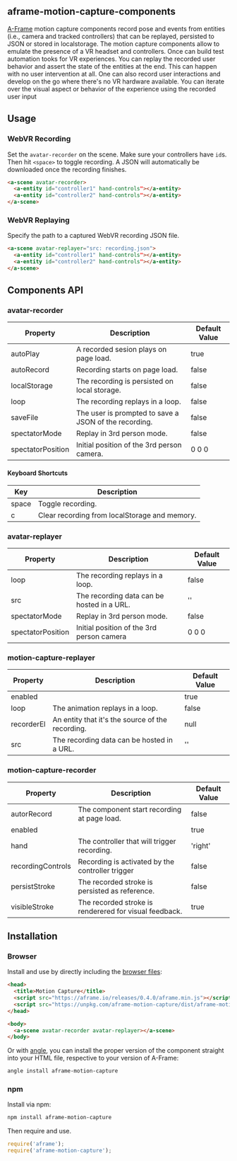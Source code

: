 ## aframe-motion-capture-components

[A-Frame](https://aframe.io) motion capture components record pose and
events from entities (i.e., camera and tracked controllers) that can be replayed, persisted to JSON or stored in localstorage. The motion capture components allow to emulate the presence of a VR headset and controllers. Once can build test automation tooks for VR experiences. You can replay the recorded user behavior and assert the state of the entities at the end. This can happen with no user intervention at all. One can also record user interactions and develop on the go where there's no VR hardware available. You can iterate over the visual aspect or behavior of the experience using the recorded user input

## Usage

### WebVR Recording

Set the `avatar-recorder` on the scene. Make sure your controllers have `id`s.
Then hit `<space>` to toggle recording. A JSON will automatically be downloaded
once the recording finishes.

```html
<a-scene avatar-recorder>
  <a-entity id="controller1" hand-controls"></a-entity>
  <a-entity id="controller2" hand-controls"></a-entity>
</a-scene>
```

### WebVR Replaying

Specify the path to a captured WebVR recording JSON file.

```html
<a-scene avatar-replayer="src: recording.json">
  <a-entity id="controller1" hand-controls"></a-entity>
  <a-entity id="controller2" hand-controls"></a-entity>
</a-scene>
```

## Components API

### avatar-recorder

| Property          | Description                                             | Default Value |
| ----------------- | ------------------------------------------------------- | ------------- |
| autoPlay          | A recorded sesion plays on page load.                   | true          |
| autoRecord        | Recording starts on page load.                          | false         |
| localStorage      | The recording is persisted on local storage.            | false         |
| loop              | The recording replays in a loop.                        | false         |
| saveFile          | The user is prompted to save a JSON of the recording.   | false         |
| spectatorMode     | Replay in 3rd person mode.                              | false         |
| spectatorPosition | Initial position of the 3rd person camera.              | 0 0 0         |

#### Keyboard Shortcuts

| Key   | Description                                   |
|-------|---------------------------------------------- |
| space | Toggle recording.                             |
| c     | Clear recording from localStorage and memory. |

### avatar-replayer

| Property          | Description                                | Default Value |
| ----------------- | ------------------------------------------ | ------------- |
| loop              | The recording replays in a loop.           | false         |
| src               | The recording data can be hosted in a URL. | ''            |
| spectatorMode     | Replay in 3rd person mode.                 | false         |
| spectatorPosition | Initial position of the 3rd person camera  | 0 0 0         |

### motion-capture-replayer

| Property   | Description                                          | Default Value |
| --------   | ---------------------------------------------------- | ------------- |
| enabled    |                                                      | true          |
| loop       | The animation replays in a loop.                     | false         |
| recorderEl | An entity that it's the source of the recording.     | null          |
| src        | The recording data can be hosted in a URL.           | ''            |

### motion-capture-recorder

| Property          | Description                                           | Default Value |
| --------          | ----------------------------------------------------- | ------------- |
| autorRecord       | The component start recording at page load.           | false         |
| enabled           |                                                       | true          |
| hand              | The controller that will trigger recording.           | 'right'       |
| recordingControls | Recording is activated by the controller trigger      | false         |
| persistStroke     | The recorded stroke is persisted as reference.        | false         |
| visibleStroke     | The recorded stroke is renderered for visual feedback.| true          |

## Installation

### Browser

Install and use by directly including the [browser files](dist):

```html
<head>
  <title>Motion Capture</title>
  <script src="https://aframe.io/releases/0.4.0/aframe.min.js"></script>
  <script src="https://unpkg.com/aframe-motion-capture/dist/aframe-motion-capture.min.js"></script>
</head>

<body>
  <a-scene avatar-recorder avatar-replayer></a-scene>
</body>
```

Or with [angle](https://npmjs.com/package/angle/), you can install the proper
version of the component straight into your HTML file, respective to your
version of A-Frame:

```sh
angle install aframe-motion-capture
```

### npm

Install via npm:

```bash
npm install aframe-motion-capture
```

Then require and use.

```js
require('aframe');
require('aframe-motion-capture');
```
